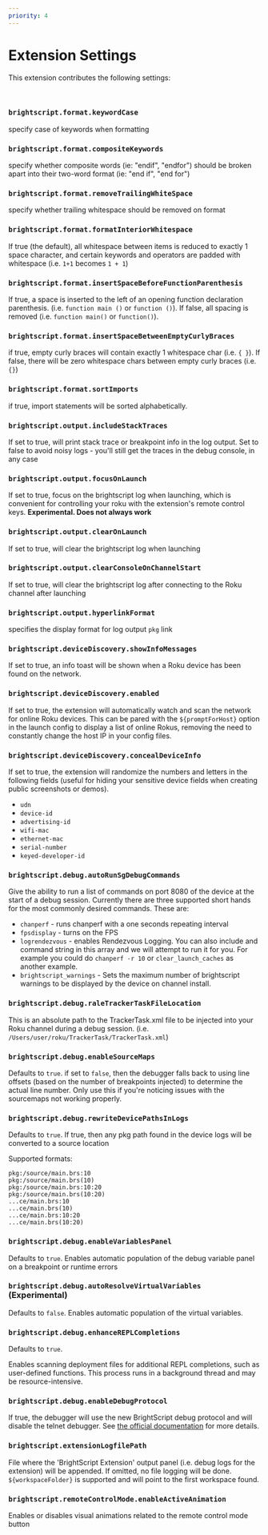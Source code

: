 ```yaml
---
priority: 4
---
```

# Extension Settings

This extension contributes the following settings:

<br/>

### `brightscript.format.keywordCase`
specify case of keywords when formatting

### `brightscript.format.compositeKeywords`
specify whether composite words (ie: "endif", "endfor") should be broken apart into their two-word format (ie: "end if", "end for")

### `brightscript.format.removeTrailingWhiteSpace`
specify whether trailing whitespace should be removed on format
### `brightscript.format.formatInteriorWhitespace`
If true (the default), all whitespace between items is reduced to exactly 1 space character, and certain keywords and operators are padded with whitespace (i.e. `1+1` becomes `1 + 1`)
### `brightscript.format.insertSpaceBeforeFunctionParenthesis`
If true, a space is inserted to the left of an opening function declaration parenthesis. (i.e. `function main ()` or `function ()`). If false, all spacing is removed (i.e. `function main()` or `function()`).
### `brightscript.format.insertSpaceBetweenEmptyCurlyBraces`

if true, empty curly braces will contain exactly 1 whitespace char (i.e. `{ }`). If false, there will be zero whitespace chars between empty curly braces (i.e. `{}`)
### `brightscript.format.sortImports`
if true, import statements will be sorted alphabetically.
### `brightscript.output.includeStackTraces`
If set to true, will print stack trace or breakpoint info in the log output. Set to false to avoid noisy logs - you'll still get the traces in the debug console, in any case
### `brightscript.output.focusOnLaunch`
If set to true, focus on the brightscript log when launching, which is convenient for controlling your roku with the extension's remote control keys. **Experimental. Does not always work**
### `brightscript.output.clearOnLaunch`
If set to true, will clear the brightscript log when launching
### `brightscript.output.clearConsoleOnChannelStart`
If set to true, will clear the brightscript log after connecting to the Roku channel after launching
### `brightscript.output.hyperlinkFormat`
specifies the display format for log output `pkg` link
### `brightscript.deviceDiscovery.showInfoMessages`
If set to true, an info toast will be shown when a Roku device has been found on the network.
### `brightscript.deviceDiscovery.enabled`
If set to true, the extension will automatically watch and scan the network for online Roku devices. This can be pared with the `${promptForHost}` option in the launch config to display a list of online Rokus, removing the need to constantly change the host IP in your config files.
### `brightscript.deviceDiscovery.concealDeviceInfo`
If set to true, the extension will randomize the numbers and letters in the following fields (useful for hiding your sensitive device fields when creating public screenshots or demos).
 - `udn`
 - `device-id`
 - `advertising-id`
 - `wifi-mac`
 - `ethernet-mac`
 - `serial-number`
 - `keyed-developer-id`

### `brightscript.debug.autoRunSgDebugCommands`
Give the ability to run a list of commands on port 8080 of the device at the start of a debug session. Currently there are three supported short hands for the most commonly desired commands. These are:
 - `chanperf` - runs chanperf with a one seconds repeating interval
 - `fpsdisplay` - turns on the FPS
 - `logrendezvous` - enables Rendezvous Logging. You can also include and command string in this array and we will attempt to run it for you. For example you could do `chanperf -r 10` or `clear_launch_caches` as another example.
 - `brightscript_warnings` - Sets the maximum number of brightscript warnings to be displayed by the device on channel install.
### `brightscript.debug.raleTrackerTaskFileLocation`
This is an absolute path to the TrackerTask.xml file to be injected into your Roku channel during a debug session. (i.e. `/Users/user/roku/TrackerTask/TrackerTask.xml`)
### `brightscript.debug.enableSourceMaps`
Defaults to `true`. if set to `false`, then the debugger falls back to using line offsets (based on the number of breakpoints injected) to determine the actual line number. Only use this if you're noticing issues with the sourcemaps not working properly.
### `brightscript.debug.rewriteDevicePathsInLogs`
Defaults to `true`. If true, then any pkg path found in the device logs will be converted to a source location

Supported formats:
```
pkg:/source/main.brs:10
pkg:/source/main.brs(10)
pkg:/source/main.brs:10:20
pkg:/source/main.brs(10:20)
...ce/main.brs:10
...ce/main.brs(10)
...ce/main.brs:10:20
...ce/main.brs(10:20)
```
### `brightscript.debug.enableVariablesPanel`
Defaults to `true`. Enables automatic population of the debug variable panel on a breakpoint or runtime errors
### `brightscript.debug.autoResolveVirtualVariables` (Experimental)
Defaults to `false`. Enables automatic population of the virtual variables.
### `brightscript.debug.enhanceREPLCompletions`
Defaults to `true`.

Enables scanning deployment files for additional REPL completions,
such as user-defined functions. This process runs in a background
thread and may be resource-intensive.
### `brightscript.debug.enableDebugProtocol`
If true, the debugger will use the new BrightScript debug protocol and will disable the telnet debugger. See [the official documentation](https://developer.roku.com/en-ca/docs/developer-program/debugging/socket-based-debugger.md) for more details.
### `brightscript.extensionLogfilePath`
File where the 'BrightScript Extension' output panel (i.e. debug logs for the extension) will be appended. If omitted, no file logging will be done. `${workspaceFolder}` is supported and will point to the first workspace found.
### `brightscript.remoteControlMode.enableActiveAnimation`
Enables or disables visual animations related to the remote control mode button